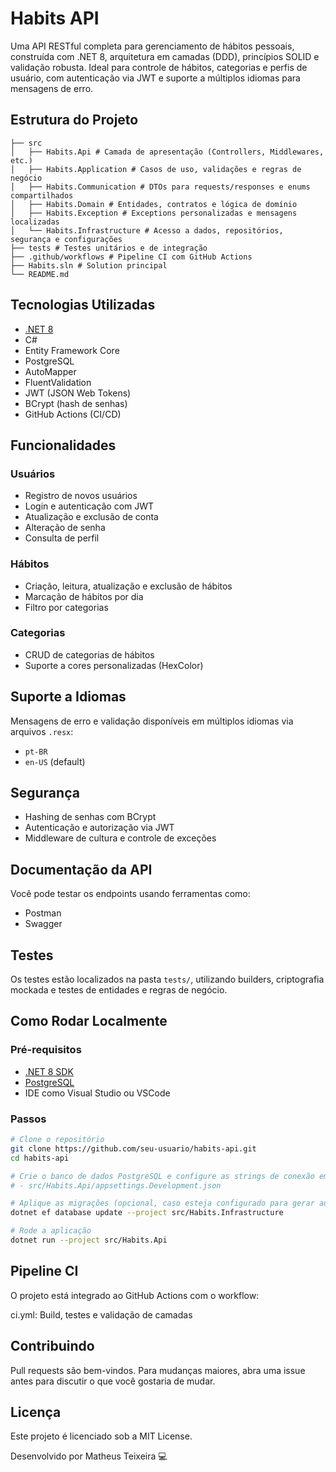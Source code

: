 # Habits API

Uma API RESTful completa para gerenciamento de hábitos pessoais, construída com .NET 8, arquitetura em camadas (DDD), princípios SOLID e validação robusta. Ideal para controle de hábitos, categorias e perfis de usuário, com autenticação via JWT e suporte a múltiplos idiomas para mensagens de erro.

## Estrutura do Projeto
```
├── src
│   ├── Habits.Api # Camada de apresentação (Controllers, Middlewares, etc.)
│   ├── Habits.Application # Casos de uso, validações e regras de negócio
│   ├── Habits.Communication # DTOs para requests/responses e enums compartilhados
│   ├── Habits.Domain # Entidades, contratos e lógica de domínio
│   ├── Habits.Exception # Exceptions personalizadas e mensagens localizadas
│   └── Habits.Infrastructure # Acesso a dados, repositórios, segurança e configurações
├── tests # Testes unitários e de integração
├── .github/workflows # Pipeline CI com GitHub Actions
├── Habits.sln # Solution principal
└── README.md
```

## Tecnologias Utilizadas

- [.NET 8](https://learn.microsoft.com/dotnet)
- C#
- Entity Framework Core
- PostgreSQL
- AutoMapper
- FluentValidation
- JWT (JSON Web Tokens)
- BCrypt (hash de senhas)
- GitHub Actions (CI/CD)

## Funcionalidades

### Usuários
- Registro de novos usuários
- Login e autenticação com JWT
- Atualização e exclusão de conta
- Alteração de senha
- Consulta de perfil

### Hábitos
- Criação, leitura, atualização e exclusão de hábitos
- Marcação de hábitos por dia
- Filtro por categorias

### Categorias
- CRUD de categorias de hábitos
- Suporte a cores personalizadas (HexColor)

## Suporte a Idiomas

Mensagens de erro e validação disponíveis em múltiplos idiomas via arquivos `.resx`:
- `pt-BR`
- `en-US` (default)

## Segurança

- Hashing de senhas com BCrypt
- Autenticação e autorização via JWT
- Middleware de cultura e controle de exceções

## Documentação da API

Você pode testar os endpoints usando ferramentas como:
- Postman
- Swagger

## Testes

Os testes estão localizados na pasta `tests/`, utilizando builders, criptografia mockada e testes de entidades e regras de negócio.

## Como Rodar Localmente

### Pré-requisitos

- [.NET 8 SDK](https://dotnet.microsoft.com/en-us/download)
- [PostgreSQL](https://www.postgresql.org/)
- IDE como Visual Studio ou VSCode

### Passos

```bash
# Clone o repositório
git clone https://github.com/seu-usuario/habits-api.git
cd habits-api

# Crie o banco de dados PostgreSQL e configure as strings de conexão em:
# - src/Habits.Api/appsettings.Development.json

# Aplique as migrações (opcional, caso esteja configurado para gerar automaticamente)
dotnet ef database update --project src/Habits.Infrastructure

# Rode a aplicação
dotnet run --project src/Habits.Api
```

## Pipeline CI
O projeto está integrado ao GitHub Actions com o workflow:

ci.yml: Build, testes e validação de camadas

## Contribuindo
Pull requests são bem-vindos. Para mudanças maiores, abra uma issue antes para discutir o que você gostaria de mudar.

## Licença
Este projeto é licenciado sob a MIT License.

Desenvolvido por Matheus Teixeira 💻
